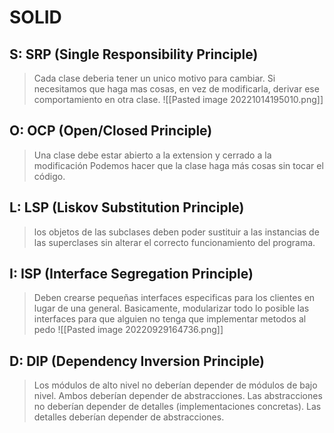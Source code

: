 # SOLID
## S: SRP (Single Responsibility Principle)
> Cada clase deberia tener un unico motivo para cambiar. Si necesitamos que haga mas cosas, en vez de modificarla, derivar ese comportamiento en otra clase.
![[Pasted image 20221014195010.png]]
## O: OCP (Open/Closed Principle)
> Una clase debe estar abierto a la extension y cerrado a la modificación
> Podemos hacer que la clase haga más cosas sin tocar el código. 

## L: LSP (Liskov Substitution Principle)
>los objetos de las subclases deben poder sustituir a las instancias de las superclases sin alterar el correcto funcionamiento del programa.

## I: ISP (Interface Segregation Principle)
> Deben crearse pequeñas interfaces especificas para los clientes en lugar de una general.
> Basicamente, modularizar todo lo posible las interfaces para que alguien no tenga que implementar metodos al pedo
> ![[Pasted image 20220929164736.png]]

## D: DIP (Dependency Inversion Principle)
> Los módulos de alto nivel no deberían depender de módulos de bajo nivel. Ambos deberían depender de abstracciones.
> Las abstracciones no deberían depender de detalles (implementaciones concretas). Las detalles deberían depender de abstracciones.
